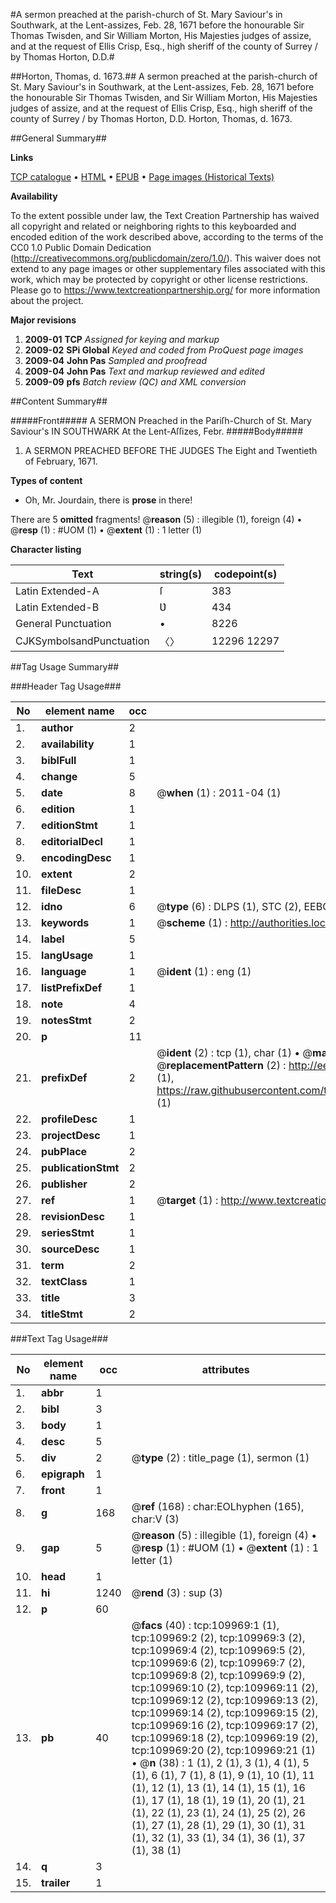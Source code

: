 #A sermon preached at the parish-church of St. Mary Saviour's in Southwark, at the Lent-assizes, Feb. 28, 1671 before the honourable Sir Thomas Twisden, and Sir William Morton, His Majesties judges of assize, and at the request of Ellis Crisp, Esq., high sheriff of the county of Surrey / by Thomas Horton, D.D.#

##Horton, Thomas, d. 1673.##
A sermon preached at the parish-church of St. Mary Saviour's in Southwark, at the Lent-assizes, Feb. 28, 1671 before the honourable Sir Thomas Twisden, and Sir William Morton, His Majesties judges of assize, and at the request of Ellis Crisp, Esq., high sheriff of the county of Surrey / by Thomas Horton, D.D.
Horton, Thomas, d. 1673.

##General Summary##

**Links**

[TCP catalogue](http://www.ota.ox.ac.uk/tcp/)  • 
[HTML](http://tei.it.ox.ac.uk/tcp/Texts-HTML/free/A44/A44569.html)  • 
[EPUB](http://tei.it.ox.ac.uk/tcp/Texts-EPUB/free/A44/A44569.epub) • 
[Page images (Historical Texts)](https://historicaltexts.jisc.ac.uk/eebo-27098309e)

**Availability**

To the extent possible under law, the Text Creation Partnership has waived all copyright and related or neighboring rights to this keyboarded and encoded edition of the work described above, according to the terms of the CC0 1.0 Public Domain Dedication (http://creativecommons.org/publicdomain/zero/1.0/). This waiver does not extend to any page images or other supplementary files associated with this work, which may be protected by copyright or other license restrictions. Please go to https://www.textcreationpartnership.org/ for more information about the project.

**Major revisions**

1. __2009-01__ __TCP__ *Assigned for keying and markup*
1. __2009-02__ __SPi Global__ *Keyed and coded from ProQuest page images*
1. __2009-04__ __John Pas__ *Sampled and proofread*
1. __2009-04__ __John Pas__ *Text and markup reviewed and edited*
1. __2009-09__ __pfs__ *Batch review (QC) and XML conversion*

##Content Summary##

#####Front#####
A SERMON Preached in the Pariſh-Church of St. Mary Saviour's IN SOUTHWARK At the Lent-Aſſizes, Febr.
#####Body#####

1. A SERMON PREACHED BEFORE THE JUDGES The Eight and Twentieth of February, 1671.

**Types of content**

  * Oh, Mr. Jourdain, there is **prose** in there!

There are 5 **omitted** fragments! 
 @__reason__ (5) : illegible (1), foreign (4)  •  @__resp__ (1) : #UOM (1)  •  @__extent__ (1) : 1 letter (1)

**Character listing**


|Text|string(s)|codepoint(s)|
|---|---|---|
|Latin Extended-A|ſ|383|
|Latin Extended-B|Ʋ|434|
|General Punctuation|•|8226|
|CJKSymbolsandPunctuation|〈〉|12296 12297|

##Tag Usage Summary##

###Header Tag Usage###

|No|element name|occ|attributes|
|---|---|---|---|
|1.|__author__|2||
|2.|__availability__|1||
|3.|__biblFull__|1||
|4.|__change__|5||
|5.|__date__|8| @__when__ (1) : 2011-04 (1)|
|6.|__edition__|1||
|7.|__editionStmt__|1||
|8.|__editorialDecl__|1||
|9.|__encodingDesc__|1||
|10.|__extent__|2||
|11.|__fileDesc__|1||
|12.|__idno__|6| @__type__ (6) : DLPS (1), STC (2), EEBO-CITATION (1), OCLC (1), VID (1)|
|13.|__keywords__|1| @__scheme__ (1) : http://authorities.loc.gov/ (1)|
|14.|__label__|5||
|15.|__langUsage__|1||
|16.|__language__|1| @__ident__ (1) : eng (1)|
|17.|__listPrefixDef__|1||
|18.|__note__|4||
|19.|__notesStmt__|2||
|20.|__p__|11||
|21.|__prefixDef__|2| @__ident__ (2) : tcp (1), char (1)  •  @__matchPattern__ (2) : ([0-9\-]+):([0-9IVX]+) (1), (.+) (1)  •  @__replacementPattern__ (2) : http://eebo.chadwyck.com/downloadtiff?vid=$1&page=$2 (1), https://raw.githubusercontent.com/textcreationpartnership/Texts/master/tcpchars.xml#$1 (1)|
|22.|__profileDesc__|1||
|23.|__projectDesc__|1||
|24.|__pubPlace__|2||
|25.|__publicationStmt__|2||
|26.|__publisher__|2||
|27.|__ref__|1| @__target__ (1) : http://www.textcreationpartnership.org/docs/. (1)|
|28.|__revisionDesc__|1||
|29.|__seriesStmt__|1||
|30.|__sourceDesc__|1||
|31.|__term__|2||
|32.|__textClass__|1||
|33.|__title__|3||
|34.|__titleStmt__|2||


###Text Tag Usage###

|No|element name|occ|attributes|
|---|---|---|---|
|1.|__abbr__|1||
|2.|__bibl__|3||
|3.|__body__|1||
|4.|__desc__|5||
|5.|__div__|2| @__type__ (2) : title_page (1), sermon (1)|
|6.|__epigraph__|1||
|7.|__front__|1||
|8.|__g__|168| @__ref__ (168) : char:EOLhyphen (165), char:V (3)|
|9.|__gap__|5| @__reason__ (5) : illegible (1), foreign (4)  •  @__resp__ (1) : #UOM (1)  •  @__extent__ (1) : 1 letter (1)|
|10.|__head__|1||
|11.|__hi__|1240| @__rend__ (3) : sup (3)|
|12.|__p__|60||
|13.|__pb__|40| @__facs__ (40) : tcp:109969:1 (1), tcp:109969:2 (2), tcp:109969:3 (2), tcp:109969:4 (2), tcp:109969:5 (2), tcp:109969:6 (2), tcp:109969:7 (2), tcp:109969:8 (2), tcp:109969:9 (2), tcp:109969:10 (2), tcp:109969:11 (2), tcp:109969:12 (2), tcp:109969:13 (2), tcp:109969:14 (2), tcp:109969:15 (2), tcp:109969:16 (2), tcp:109969:17 (2), tcp:109969:18 (2), tcp:109969:19 (2), tcp:109969:20 (2), tcp:109969:21 (1)  •  @__n__ (38) : 1 (1), 2 (1), 3 (1), 4 (1), 5 (1), 6 (1), 7 (1), 8 (1), 9 (1), 10 (1), 11 (1), 12 (1), 13 (1), 14 (1), 15 (1), 16 (1), 17 (1), 18 (1), 19 (1), 20 (1), 21 (1), 22 (1), 23 (1), 24 (1), 25 (2), 26 (1), 27 (1), 28 (1), 29 (1), 30 (1), 31 (1), 32 (1), 33 (1), 34 (1), 36 (1), 37 (1), 38 (1)|
|14.|__q__|3||
|15.|__trailer__|1||
